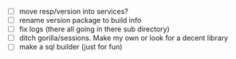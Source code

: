 - [ ] move resp/version into services?
- [ ] rename version package to build info
- [ ] fix logs (there all going in there sub directory)
- [ ] ditch gorilla/sessions. Make my own or look for a decent library
- [ ] make a sql builder (just for fun)
